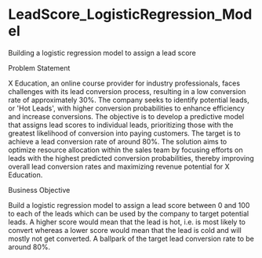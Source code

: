 # LeadScore_LogisticRegression_Model
Building a logistic regression model to assign a lead score

Problem Statement

X Education, an online course provider for industry professionals, faces challenges with its lead conversion process, resulting in a low conversion rate of approximately 30%. The company seeks to identify potential leads, or 'Hot Leads', with higher conversion probabilities to enhance efficiency and increase conversions. The objective is to develop a predictive model that assigns lead scores to individual leads, prioritizing those with the greatest likelihood of conversion into paying customers. The target is to achieve a lead conversion rate of around 80%. The solution aims to optimize resource allocation within the sales team by focusing efforts on leads with the highest predicted conversion probabilities, thereby improving overall lead conversion rates and maximizing revenue potential for X Education.

Business Objective

Build a logistic regression model to assign a lead score between 0 and 100 to each of the leads which can be used by the company to target potential leads. A higher score would mean that the lead is hot, i.e. is most likely to convert whereas a lower score would mean that the lead is cold and will mostly not get converted. A ballpark of the target lead conversion rate to be around 80%.
